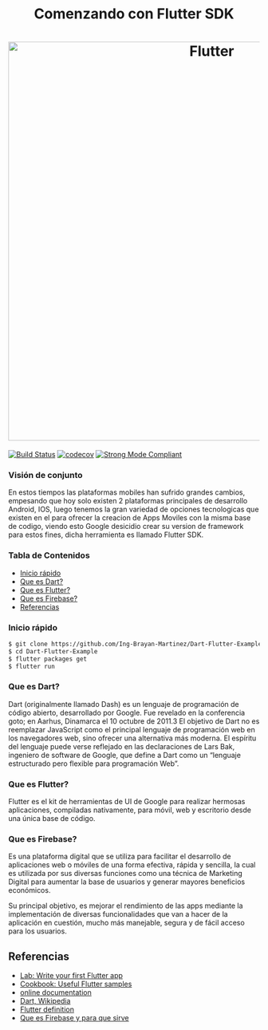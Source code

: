 
<h1 align="center">Comenzando con Flutter SDK</h1>

<h1 align="center">
  <img src="https://github.com/Ing-Brayan-Martinez/Dart-Flutter-Example/blob/master/docs/maxresdefault.jpg" alt="Flutter" width="800"/>
</h1>

[![Build Status](https://travis-ci.org/leerob/dart-react-todo.svg?branch=master)](https://travis-ci.org/leerob/dart-react-todo)
[![codecov](https://codecov.io/gh/leerob/dart-react-todo/branch/master/graph/badge.svg)](https://codecov.io/gh/leerob/dart-react-todo)
[![Strong Mode Compliant](https://img.shields.io/badge/strong_mode-on-brightgreen.svg)](https://github.com/leerob/dart-react-todo/blob/master/analysis_options.yaml#L2)

### Visión de conjunto

En estos tiempos las plataformas mobiles han sufrido grandes cambios, empesando que hoy solo existen 2 plataformas principales de desarrollo
Android, IOS, luego tenemos la gran variedad de opciones tecnologicas que existen en el para ofrecer la creacion de Apps Moviles con la misma 
base de codigo, viendo esto Google desicidio crear su version de framework para estos fines, dicha herramienta es llamado Flutter SDK.

### Tabla de Contenidos

- [Inicio rápido](#inicio-rápido)
- [Que es Dart?](#que-es-dart)
- [Que es Flutter?](#que-es-flutter)
- [Que es Firebase?](#que-es-firebase)
- [Referencias](#referencias)

### Inicio rápido

```bash
$ git clone https://github.com/Ing-Brayan-Martinez/Dart-Flutter-Example.git
$ cd Dart-Flutter-Example
$ flutter packages get 
$ flutter run
```

### Que es Dart?

Dart (originalmente llamado Dash) es un lenguaje de programación de código abierto, desarrollado por Google. Fue revelado en la conferencia goto;
 en Aarhus, Dinamarca el 10 octubre de 2011.3​ El objetivo de Dart no es reemplazar JavaScript como el principal lenguaje de programación web en 
 los navegadores web, sino ofrecer una alternativa más moderna. El espíritu del lenguaje puede verse reflejado en las declaraciones de Lars Bak, 
 ingeniero de software de Google, que define a Dart como un “lenguaje estructurado pero flexible para programación Web”. 

### Que es Flutter?

Flutter es el kit de herramientas de UI de Google para realizar hermosas aplicaciones, compiladas nativamente, para móvil, web y escritorio desde 
una única base de código. 

### Que es Firebase?

Es una plataforma digital que se utiliza para facilitar el desarrollo de aplicaciones web o móviles de una forma efectiva, rápida y sencilla, la cual 
es utilizada por sus diversas funciones como una técnica de Marketing Digital para aumentar la base de usuarios y generar mayores beneficios económicos.

Su principal objetivo, es mejorar el rendimiento de las apps mediante la implementación de diversas funcionalidades que van a hacer de la aplicación en 
cuestión, mucho más manejable, segura y de fácil acceso para los usuarios.


## Referencias

- [Lab: Write your first Flutter app](https://flutter.dev/docs/get-started/codelab)
- [Cookbook: Useful Flutter samples](https://flutter.dev/docs/cookbook)
- [online documentation](https://flutter.dev/docs)
- [Dart, Wikipedia](https://es.wikipedia.org/wiki/Dart)
- [Flutter definition](https://flutter-es.io/)
- [Que es Firebase y para que sirve](https://rockcontent.com/es/blog/que-es-firebase/)
